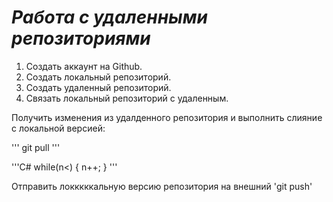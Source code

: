 # ***Работа с удаленными репозиториями***
1. Создать аккаунт на Github.
2. Создать локальный репозиторий.
3. Создать удаленный репозиторий.
4. Связать локальный репозиторий с удаленным.

Получить изменения из удалденного репозитория и выполнить слияние с локальной версией:

'''
git pull
'''

'''C#
while(n<)
{
 n++;
 }
'''

Отправить локккккальную версию репозитория на внешний 'git push'